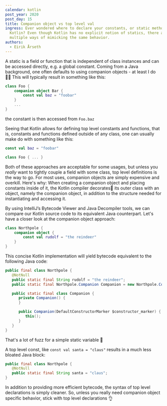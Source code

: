 ```yaml
---
calendar: kotlin
post_year: 2020
post_day: 15
title: Companion object vs top level val
ingress: Ever wondered where to declare your constants, or static methods in
  Kotlin? Even though Kotlin has no explicit notion of statics, there are
  multiple ways of mimicking the same behavior.
authors:
  - Eirik Årseth
---
```

A static is a field or function that is independent of class instances and can be accessed directly, e.g. a global constant. Coming from a Java background, one often defaults to using companion objects - at least I do 🤷‍♂️ This will typically result in something like this: 

```kotlin
class Foo {
    companion object Bar {
        const val baz = "foobar"
    }
    ...
}
```

 the constant is then accessed from `Foo.baz`

Seeing that Kotlin allows for defining top level constants and functions, that is, constants and functions defined outside of any class, one can usually make do with something like this:

```kotlin
const val baz = "foobar"

class Foo { ... }
```

Both of these approaches are acceptable for some usages, but unless you *really* want to tightly couple a field with some class, top level definitions is the way to go. For most uses, companion objects are simply expensive and overkill. Here's why: When creating a companion object and placing constants inside of it, the Kotlin compiler decorates🎄 its outer class with an object, namely the companion object, in addition to the structure needed for instantiating and accessing it.

By using IntelliJ’s Bytecode Viewer and Java Decompiler tools, we can compare our Kotlin source code to its equivalent Java counterpart. Let's have a closer look at the companion object approach:

```kotlin
class Northpole {
    companion object {
        const val rudolf = "the reindeer"
    }
}
```

This concise Kotlin implementation will yield bytecode equivalent to the following Java code:

```java
public final class Northpole {
   @NotNull
   public static final String rudolf = "the reindeer";
   public static final Northpole.Companion Companion = new Northpole.Companion((DefaultConstructorMarker)null);

   public static final class Companion {
      private Companion() {
      }

      public Companion(DefaultConstructorMarker $constructor_marker) {
         this();
      }
   }
}
```

That's a lot of fuzz for a simple static variable 🤯

A top level const, like `const val santa = "claus"` results in a much less bloated Java block:

```java
public final class Northpole {
   @NotNull
   public static final String santa = "claus";
}
```

In addition to providing more efficient bytecode, the syntax of top level declarations is simply cleaner. So, unless you really need companion object specific behavior, stick with top level declarations 👌